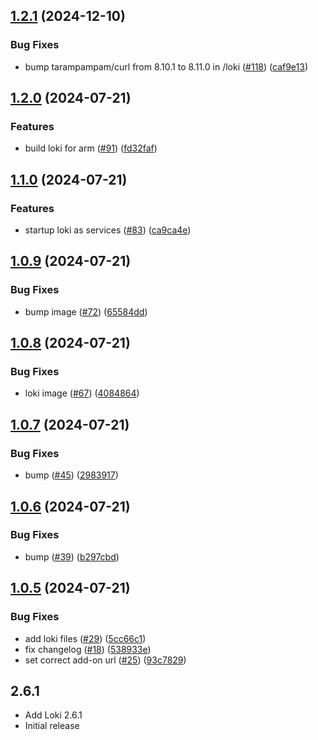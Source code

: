 <!-- https://developers.home-assistant.io/docs/add-ons/presentation#keeping-a-changelog -->

## [1.2.1](https://github.com/cedricziel/ha-addons/compare/loki-1.2.0...loki-1.2.1) (2024-12-10)


### Bug Fixes

* bump tarampampam/curl from 8.10.1 to 8.11.0 in /loki ([#118](https://github.com/cedricziel/ha-addons/issues/118)) ([caf9e13](https://github.com/cedricziel/ha-addons/commit/caf9e13f86de1a4a5c4ab61b3110bb3c2e23e978))

## [1.2.0](https://github.com/cedricziel/ha-addons/compare/loki-1.1.0...loki-1.2.0) (2024-07-21)


### Features

* build loki for arm ([#91](https://github.com/cedricziel/ha-addons/issues/91)) ([fd32faf](https://github.com/cedricziel/ha-addons/commit/fd32fafa05cb39907b30248de9d0a01e037dcbb5))

## [1.1.0](https://github.com/cedricziel/ha-addons/compare/loki-1.0.9...loki-1.1.0) (2024-07-21)


### Features

* startup loki as services ([#83](https://github.com/cedricziel/ha-addons/issues/83)) ([ca9ca4e](https://github.com/cedricziel/ha-addons/commit/ca9ca4e6f0010e8d5ae010a909e1ead5fb19f547))

## [1.0.9](https://github.com/cedricziel/ha-addons/compare/loki-1.0.8...loki-1.0.9) (2024-07-21)


### Bug Fixes

* bump image ([#72](https://github.com/cedricziel/ha-addons/issues/72)) ([65584dd](https://github.com/cedricziel/ha-addons/commit/65584dd786c8b9df1ed3e9255e7d24fd6c1fba48))

## [1.0.8](https://github.com/cedricziel/ha-addons/compare/loki-1.0.7...loki-1.0.8) (2024-07-21)


### Bug Fixes

* loki image ([#67](https://github.com/cedricziel/ha-addons/issues/67)) ([4084864](https://github.com/cedricziel/ha-addons/commit/4084864fcca2f06c327b64b99367d7b4b4b3bf50))

## [1.0.7](https://github.com/cedricziel/ha-addons/compare/loki-1.0.6...loki-1.0.7) (2024-07-21)


### Bug Fixes

* bump ([#45](https://github.com/cedricziel/ha-addons/issues/45)) ([2983917](https://github.com/cedricziel/ha-addons/commit/2983917c0cd09bcb9df0040eb0089a36b18bb734))

## [1.0.6](https://github.com/cedricziel/ha-addons/compare/loki-1.0.5...loki-1.0.6) (2024-07-21)


### Bug Fixes

* bump ([#39](https://github.com/cedricziel/ha-addons/issues/39)) ([b297cbd](https://github.com/cedricziel/ha-addons/commit/b297cbdd33f7412e48ef62ed301c5fc9f6007e90))

## [1.0.5](https://github.com/cedricziel/ha-addons/compare/loki-1.0.4...loki-1.0.5) (2024-07-21)


### Bug Fixes

* add loki files ([#29](https://github.com/cedricziel/ha-addons/issues/29)) ([5cc66c1](https://github.com/cedricziel/ha-addons/commit/5cc66c1027166da67c216303c01bacfa171053b7))
* fix changelog ([#18](https://github.com/cedricziel/ha-addons/issues/18)) ([538933e](https://github.com/cedricziel/ha-addons/commit/538933eba58e9bffa553d851da6d993b35db9fcf))
* set correct add-on url ([#25](https://github.com/cedricziel/ha-addons/issues/25)) ([93c7829](https://github.com/cedricziel/ha-addons/commit/93c7829f8f461772ce0ab7461368b331ba5b30c7))

## 2.6.1

- Add Loki 2.6.1
- Initial release
